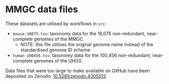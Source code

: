 # MMGC data files

These datasets are utilised by workflows in `src`:
  * `mouse-18075.tsv`: taxonomy data for the 18,075 non-redundant, near-complete genomes of the MMGC 
      * NOTE: this file utilises the original genome name instead of the standardised genome ID scheme
  * `human-100456.tsv`: taxonomy data for the 100,456 non-redundant, near-complete genomes of the UHGG


Data files that were too large to make available on GitHub have been deposited on Zenodo: [10.5281/zenodo.4305513](https://zenodo.org/record/4305513#.X8n6Li2cb_Q).
